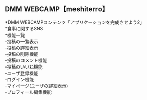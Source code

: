 ## DMM WEBCAMP【meshiterro】
*DMM WEBCAMPコンテンツ「アプリケーションを完成させよう2」<br>
*食事に関するSNS<br>
*機能一覧<br>
    -投稿の一覧表示<br>
    -投稿の詳細表示<br>
    -投稿の削除機能<br>
    -投稿のコメント機能<br>
    -投稿のいいね機能<br>
    -ユーザ登録機能<br>
    -ログイン機能<br>
    -マイページ(ユーザの詳細表示)<br>
    -プロフィール編集機能
